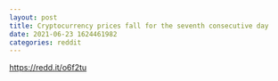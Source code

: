 ```yaml
--- 
layout: post 
title: Cryptocurrency prices fall for the seventh consecutive day 
date: 2021-06-23 1624461982 
categories: reddit 
--- 
```

https://redd.it/o6f2tu
